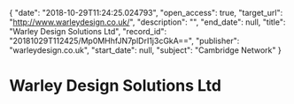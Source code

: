 {
  "date": "2018-10-29T11:24:25.024793", 
  "open_access": true, 
  "target_url": "http://www.warleydesign.co.uk/", 
  "description": "", 
  "end_date": null, 
  "title": "Warley Design Solutions Ltd", 
  "record_id": "20181029T112425/Mp0MHhfJN7plDrI1j3cGkA==", 
  "publisher": "warleydesign.co.uk", 
  "start_date": null, 
  "subject": "Cambridge Network"
}

# Warley Design Solutions Ltd


